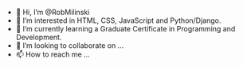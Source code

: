 - 👋 Hi, I’m @RobMilinski
- 👀 I’m interested in HTML, CSS, JavaScript and Python/Django.
- 🌱 I’m currently learning a Graduate Certificate in Programming and Development.
- 💞️ I’m looking to collaborate on ...
- 📫 How to reach me ...

<!---
RobMilinski/RobMilinski is a ✨ special ✨ repository because its `README.md` (this file) appears on your GitHub profile.
You can click the Preview link to take a look at your changes.
--->
